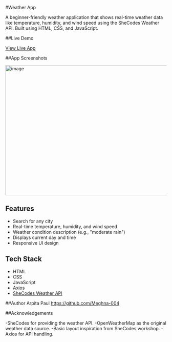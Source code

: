 #Weather App

A beginner-friendly weather application that shows real-time weather data like temperature, humidity, and wind speed using the SheCodes Weather API. Built using HTML, CSS, and JavaScript.

##Live Demo

[View Live App](https://shecodes-weather213.netlify.app/)


##App Screenshots

<img width="959" height="406" alt="image" src="https://github.com/user-attachments/assets/b38753ca-ae77-4cc2-a791-4f6874f49788" />


## Features

- Search for any city
- Real-time temperature, humidity, and wind speed
- Weather condition description (e.g., "moderate rain")
- Displays current day and time
- Responsive UI design

## Tech Stack

- HTML
- CSS
- JavaScript
- Axios
- [SheCodes Weather API](https://www.shecodes.io/weather)

##Author
Arpita Paul
https://github.com/Meghna-004

##Acknowledgements

-SheCodes for providing the weather API.
-OpenWeatherMap as the original weather data source.
-Basic layout inspiration from SheCodes workshop.
-Axios for API handling.


